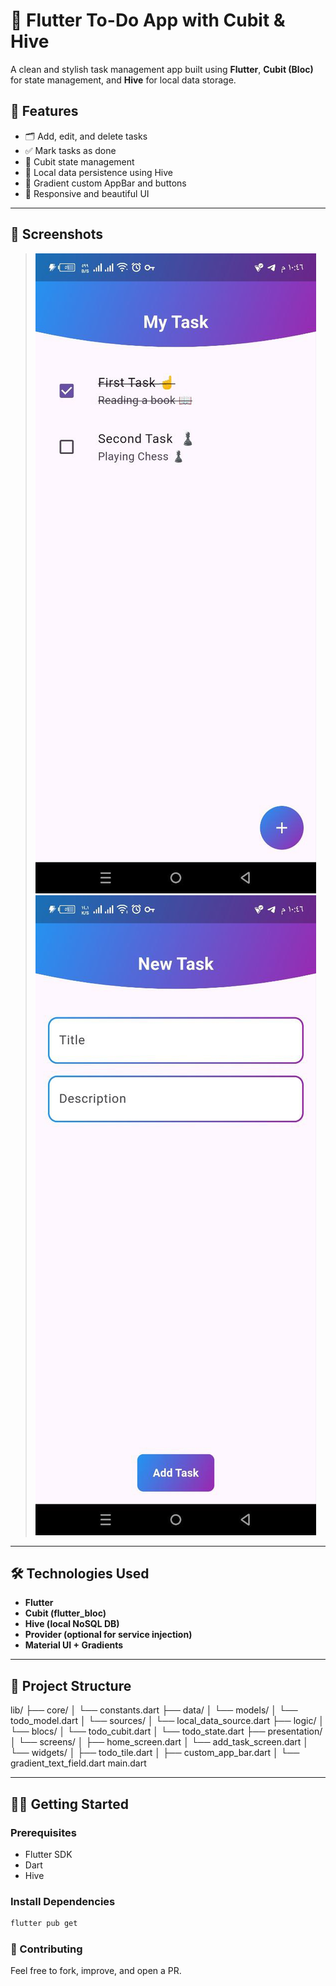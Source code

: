 # 📝 Flutter To-Do App with Cubit & Hive

A clean and stylish task management app built using **Flutter**, **Cubit (Bloc)** for state management, and **Hive** for local data storage.

## 🚀 Features

- 🗂 Add, edit, and delete tasks
- ✅ Mark tasks as done
- 🧠 Cubit state management
- 💾 Local data persistence using Hive
- 🎨 Gradient custom AppBar and buttons
- 📱 Responsive and beautiful UI

---

## 📸 Screenshots

> ![alt text](images/home.jpg)
> ![alt text](images/add_task.jpg)

---

## 🛠 Technologies Used

- **Flutter**
- **Cubit (flutter_bloc)**
- **Hive (local NoSQL DB)**
- **Provider (optional for service injection)**
- **Material UI + Gradients**

---

## 📁 Project Structure
lib/
├── core/
│ └── constants.dart
├── data/
│ └── models/
│ └── todo_model.dart
│ └── sources/
│ └── local_data_source.dart
├── logic/
│ └── blocs/
│ └── todo_cubit.dart
│ └── todo_state.dart
├── presentation/
│ └── screens/
│ ├── home_screen.dart
│ └── add_task_screen.dart
│ └── widgets/
│ ├── todo_tile.dart
│ ├── custom_app_bar.dart
│ └── gradient_text_field.dart
main.dart

---

## 🧑‍💻 Getting Started

### Prerequisites

- Flutter SDK
- Dart
- Hive

### Install Dependencies

```bash
flutter pub get
```
### 🤝 Contributing
Feel free to fork, improve, and open a PR.